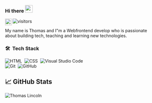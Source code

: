 ### Hi there <img src="https://media.giphy.com/media/hvRJCLFzcasrR4ia7z/giphy.gif" width="25px">


<a href="https://www.linkedin.com/in/thomas-lincoln-115b19187/">
  <img align="left" alt="Thomas's LinkedIN" width="22px" src="https://raw.githubusercontent.com/peterthehan/peterthehan/master/assets/linkedin.svg" />
</a>

![visitors](https://visitor-badge.glitch.me/badge?page_id=ThomasLincoln)

My name is Thomas and I"m a Webfrontend develop who is passionate about building tech, teaching and learning new technologies.

### 🛠 &nbsp;Tech Stack

![HTML](https://img.shields.io/badge/-HTML-05122A?style=flat&logo=HTML5)&nbsp;
![CSS](https://img.shields.io/badge/-CSS-05122A?style=flat&logo=CSS3&logoColor=1572B6)&nbsp;
![Visual Studio Code](https://img.shields.io/badge/-Visual%20Studio%20Code-05122A?style=flat&logo=visual-studio-code&logoColor=007ACC)&nbsp;
<br>
![Git](https://img.shields.io/badge/-Git-05122A?style=flat&logo=git)&nbsp;
![GitHub](https://img.shields.io/badge/-GitHub-05122A?style=flat&logo=github)&nbsp;
<br>

## &#x1f4c8; GitHub Stats

<p align="left"><img align="left" src="https://github-readme-stats.vercel.app/api/top-langs?username=ThomasLincoln&show_icons=true&locale=en&layout=compact&theme=radical" alt="Thomas Lincoln" /></p>
